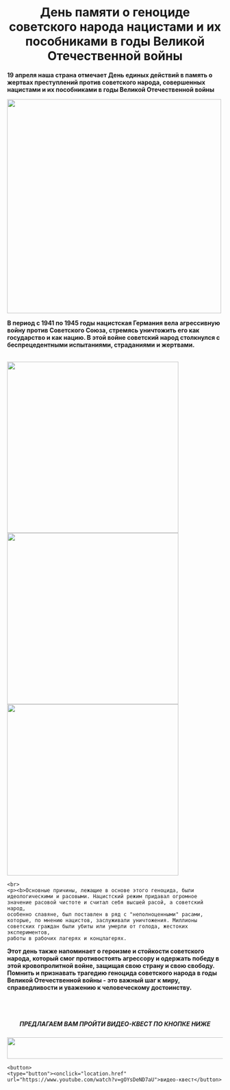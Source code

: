 <!DOCTYPE html >
<html>
<head>
 <title>19 апреля</title>   

</head>
<body>
     <br>
  <h1 align="center">День памяти о геноциде советского народа нацистами
и их пособниками в годы Великой Отечественной войны</h1>
    <p><b>19 апреля наша страна отмечает День единых действий в память о жертвах преступлений против советского народа, совершенных нацистами и их пособниками в годы Великой Отечественной войны</b>
</p>
    <img src="https://sc8ruz.gosuslugi.ru/netcat_files/generated/117/179/760x570/1449/8ef1b78ef551488a260b0753c523292c.jpg?crop=0%3A0%3A0%3A0&hash=adfaceee5fa31cfda777aae156c0266c&resize_mode=0&wm_m=0" width="500"  style="border-radius:5 px">
    <p><b>  В период с 1941 по 1945 годы нацистская Германия вела агрессивную войну против Советского Союза, стремясь уничтожить его как государство и как нацию. В этой войне советский народ столкнулся с беспрецедентными испытаниями, страданиями и жертвами.</b></p>
    <br>
    <img src="https://sun9-8.userapi.com/impg/az7IuTurnFjQygyuPR_PBTb5NYLvHqki8jaPMg/F1I4-V94ulI.jpg?size=807x807&quality=96&sign=9ab553ce2081d35644f10be6613f374d&type=album" width="400" style= "border-radius:10 px">
    <img src="https://sun9-7.userapi.com/impg/ThXitscueT-QMfXa4VXl4QwILGOs1ax5q626-w/We8KC3luXLQ.jpg?size=807x807&quality=96&sign=68d2de4abeb4992a63b1311ce2c8b7e3&type=album" width="400" style= "border-radius:10 px">
    <img src="https://sun9-74.userapi.com/impg/A__oTISdH0iIJpXeEdBfxOhTq6Tg2zvasVR1jg/hrj9RSRhsGY.jpg?size=807x807&quality=96&sign=21347bdeaf2ffb5c5c8deda84da3d56f&type=album" width="400" style= "border-radius:10 px">
    
    <br>
    <p><b>Основные причины, лежащие в основе этого геноцида, были идеологическими и расовыми. Нацистский режим придавал огромное значение расовой чистоте и считал себя высшей расой, а советский народ, 
    особенно славяне, был поставлен в ряд с "неполноценными" расами, которые, по мнению нацистов, заслуживали уничтожения. Миллионы советских граждан были убиты или умерли от голода, жестоких экспериментов,
    работы в рабочих лагерях и концлагерях.
</b></p>
    <p><b>Этот день также напоминает о героизме и стойкости советского народа, который смог противостоять агрессору и одержать победу в этой кровопролитной войне, защищая свою страну и свою свободу.
Помнить и признавать трагедию геноцида советского народа в годы Великой Отечественной войны - это важный шаг к миру, справедливости и уважению к человеческому достоинству.</b></p>
    </br>
    <br>
    <h5 align="center"> ПРЕДЛАГАЕМ ВАМ ПРОЙТИ ВИДЕО-КВЕСТ ПО КНОПКЕ НИЖЕ</h5>
    <img src="https://disk.yandex.ru/i/PKf9kl7kasbzAQ" height="50" width="650">
    </br>
     
    <button>
    <type="button"><onclick="location.href" url="https://www.youtube.com/watch?v=gOYsDeND7aU">видео-квест</button>
       
 <style>
 <body>
 <background> <url="https://pixy.org/src2/670/6707527.jpg" align-items="center" justify-content="center" height="100 vh"
        button-padding="20px:50px"
        outline="none"
        border="none"
        border-radius="25 px"
            background-color="#eae6ca">;
  </background>
            </body>     
</style>


</html>
